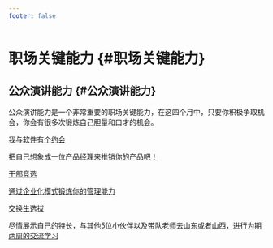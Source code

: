 ```yaml
---
footer: false
---
```


# 职场关键能力 {#职场关键能力}

## 公众演讲能力 {#公众演讲能力}

公众演讲能力是一个非常重要的职场关键能力，在这四个月中，只要你积极争取机会，你会有很多次锻炼自己胆量和口才的机会。

<div class="vt-box-container next-steps">
  <a class="vt-box" href="/guide/student-style/date.html">
    <p class="next-steps-link">我与软件有个约会</p>
    <p class="next-steps-caption">把自己想象成一位产品经理来推销你的产品吧！</p>
  </a>
  <a class="vt-box" href="/guide/student-style/date.html">
    <p class="next-steps-link">干部竞选</p>
    <p class="next-steps-caption">通过企业化模式锻炼你的管理能力</p>
  </a>
  <a class="vt-box" href="/guide/student-style/exchange.html">
    <p class="next-steps-link">交换生选拔</p>
    <p class="next-steps-caption">尽情展示自己的特长，与其他5位小伙伴以及带队老师去山东或者山西，进行为期两周的交流学习</p>
  </a>
</div>
